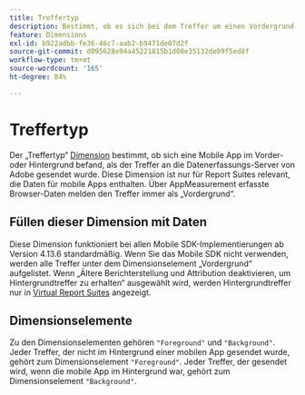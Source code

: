 ```yaml
---
title: Treffertyp
description: Bestimmt, ob es sich bei dem Treffer um einen Vordergrund- oder Hintergrundtreffer handelt.
feature: Dimensions
exl-id: b922adbb-fe36-46c7-aab2-b9471de07d2f
source-git-commit: d095628e94a45221815b1d08e35132de09f5ed8f
workflow-type: tm+mt
source-wordcount: '165'
ht-degree: 84%

---
```


# Treffertyp

Der „Treffertyp“ [Dimension](overview.md) bestimmt, ob sich eine Mobile App im Vorder- oder Hintergrund befand, als der Treffer an die Datenerfassungs-Server von Adobe gesendet wurde. Diese Dimension ist nur für Report Suites relevant, die Daten für mobile Apps enthalten. Über AppMeasurement erfasste Browser-Daten melden den Treffer immer als „Vordergrund“.

## Füllen dieser Dimension mit Daten

Diese Dimension funktioniert bei allen Mobile SDK-Implementierungen ab Version 4.13.6 standardmäßig. Wenn Sie das Mobile SDK nicht verwenden, werden alle Treffer unter dem Dimensionselement „Vordergrund“ aufgelistet. Wenn „Ältere Berichterstellung und Attribution deaktivieren, um Hintergrundtreffer zu erhalten“ ausgewählt wird, werden Hintergrundtreffer nur in [Virtual Report Suites](../vrs/vrs-mobile-visit-processing.md) angezeigt.

## Dimensionselemente

Zu den Dimensionselementen gehören `"Foreground"` und `"Background"`. Jeder Treffer, der nicht im Hintergrund einer mobilen App gesendet wurde, gehört zum Dimensionselement `"Foreground"`. Jeder Treffer, der gesendet wird, wenn die mobile App im Hintergrund war, gehört zum Dimensionselement `"Background"`.
